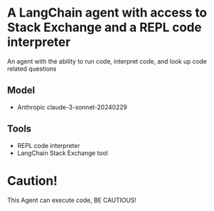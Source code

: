 # A LangChain agent with access to Stack Exchange and a REPL code interpreter

An agent with the ability to run code, interpret code, and look up code related questions

## Model
- Anthropic claude-3-sonnet-20240229

## Tools
- REPL code interpreter
- LangChain Stack Exchange tool

# Caution!
This Agent can execute code, BE CAUTIOUS!
